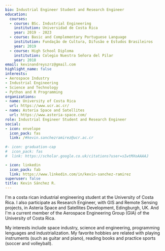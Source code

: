 ```yaml
---
bio: Industrial Engineer Student and Research Engineer
education:
  courses:
  - course: BSc. Industrial Engineering
    institution: Universidad de Costa Rica
    year: 2019 - 2023
  - course: Basic and Complementary Portuguese Language
    institution: Fundação de Cultura, Difusão e Estudos Brasileiros
    year: 2019  
  - course: High School Diploma
    institution: Colegio Nuestra Señora del Pilar
    year: 2018
email: kevinandreyszrz@gmail.com 
highlight_name: false
interests:
- Aerospace Industry
- Industrial Engineering
- Science and Technology 
- Python and R Programming
organizations:
- name: University of Costa Rica
  url: https://www.ucr.ac.cr/ 
- name: Asteria Space and Satellites
  url: https://www.asteria-space.com/ 
role: Industrial Engineer Student and Research Engineer
social:
- icon: envelope
  icon_pack: fas
  link: /#kevin.sanchezramirez@ucr.ac.cr  
  
#- icon: graduation-cap
#  icon_pack: fas
#  link: https://scholar.google.co.uk/citations?user=sIwtMXoAAAAJ

- icon: linkedin
  icon_pack: fab
  link: https://www.linkedin.com/in/kevin-sanchez-ramirez 
superuser: false
title: Kevin Sánchez R.
---
```


I'm a costa rican industrial engineering student at the University of Costa Rica. I also participate as Research Engineer, with GIS and Remote Sensing projects, in Asteria Space and Satellites Development, Edingburgh, UK. And I'm a current member of the Aerospace Engineering Group (GIA) of the University of Costa Rica.

My interests include space industry, science and engineering, programming lenguages and industrialization. My favorite hobbies are related with playing instruments (such as guitar and piano), reading books and practice sports (soccer and volleyball).

